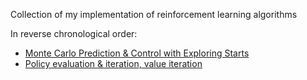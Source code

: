 Collection of my implementation of reinforcement learning algorithms

In reverse chronological order:

- [Monte Carlo Prediction & Control with Exploring Starts](https://github.com/xysun/rl-algorithms/blob/master/Monte-Carlo-Prediction-and-Control-with-Exploring-Starts.ipynb)
- [Policy evaluation & iteration, value iteration](https://github.com/xysun/rl-algorithms/blob/master/Policy-evaluation-Policy-iteration-and-Value-Iteration.ipynb)
